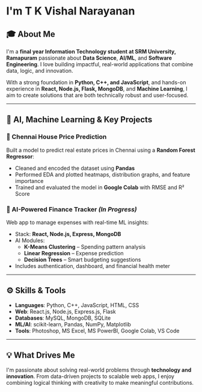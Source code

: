 #  I'm T K Vishal Narayanan

## 🎓 About Me

I'm a **final year Information Technology student at SRM University, Ramapuram** passionate about **Data Science**, **AI/ML**, and **Software Engineering**. I love building impactful, real-world applications that combine data, logic, and innovation.

With a strong foundation in **Python, C++, and JavaScript**, and hands-on experience in **React, Node.js, Flask, MongoDB**, and **Machine Learning**, I aim to create solutions that are both technically robust and user-focused.

---

## 🔬 AI, Machine Learning & Key Projects

### 🏡 Chennai House Price Prediction  
Built a model to predict real estate prices in Chennai using a **Random Forest Regressor**:
- Cleaned and encoded the dataset using **Pandas**
- Performed EDA and plotted heatmaps, distribution graphs, and feature importance
- Trained and evaluated the model in **Google Colab** with RMSE and R² Score

### 💸 AI-Powered Finance Tracker *(In Progress)*  
Web app to manage expenses with real-time ML insights:
- Stack: **React, Node.js, Express, MongoDB**
- AI Modules:
  - **K-Means Clustering** – Spending pattern analysis
  - **Linear Regression** – Expense prediction
  - **Decision Trees** – Smart budgeting suggestions
- Includes authentication, dashboard, and financial health meter

---

## ⚙️ Skills & Tools

- **Languages**: Python, C++, JavaScript, HTML, CSS  
- **Web**: React.js, Node.js, Express.js, Flask  
- **Databases**: MySQL, MongoDB, SQLite  
- **ML/AI**: scikit-learn, Pandas, NumPy, Matplotlib  
- **Tools**: Photoshop, MS Excel, MS PowerBI, Google Colab, VS Code

---

## 💡 What Drives Me

I'm passionate about solving real-world problems through **technology and innovation**. From data-driven projects to scalable web apps, I enjoy combining logical thinking with creativity to make meaningful contributions.

